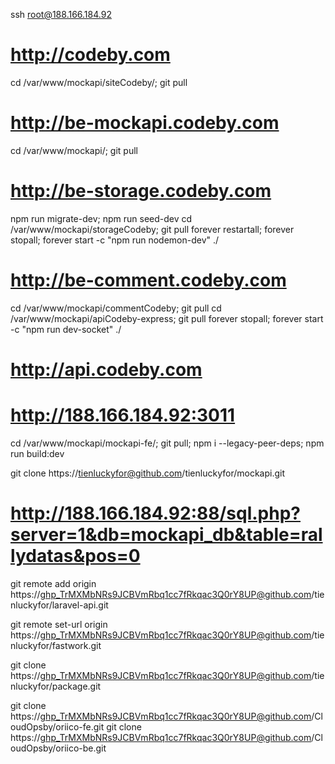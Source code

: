 ssh root@188.166.184.92

# http://codeby.com
cd /var/www/mockapi/siteCodeby/; git pull

# http://be-mockapi.codeby.com
cd /var/www/mockapi/; git pull

# http://be-storage.codeby.com
npm run migrate-dev; npm run seed-dev
cd /var/www/mockapi/storageCodeby; git pull
forever restartall;
forever stopall; forever start -c "npm run nodemon-dev" ./

# http://be-comment.codeby.com
cd /var/www/mockapi/commentCodeby; git pull
cd /var/www/mockapi/apiCodeby-express; git pull
forever stopall; forever start -c "npm run dev-socket" ./

# http://api.codeby.com
# http://188.166.184.92:3011
cd /var/www/mockapi/mockapi-fe/; git pull; npm i --legacy-peer-deps; npm run build:dev

git clone https://tienluckyfor@github.com/tienluckyfor/mockapi.git

# http://188.166.184.92:88/sql.php?server=1&db=mockapi_db&table=rallydatas&pos=0

git remote add origin https://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@github.com/tienluckyfor/laravel-api.git

git remote set-url origin https://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@github.com/tienluckyfor/fastwork.git

git clone https://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@github.com/tienluckyfor/package.git

git clone https://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@github.com/CloudOpsby/oriico-fe.git
git clone https://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@github.com/CloudOpsby/oriico-be.git